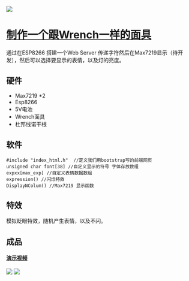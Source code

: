 ![](https://github.com/mobier/WrenchMask_ESP8266/blob/master/image/664036ad-3711-4d1d-bed9-47918c58ea93.png?raw=true)
# [制作一个跟Wrench一样的面具](https://nu11.me/?p=554)

通过在ESP8266 搭建一个Web Server 传递字符然后在Max7219显示（待开发），然后可以选择要显示的表情，以及灯的亮度。
## 硬件
* Max7219 *2
* Esp8266
* 5V电池
* Wrench面具
* 杜邦线诺干根
## 软件
```
#include "index_html.h"  //定义我们用bootstrap写的前端网页
unsigned char font[38] //自定义显示的符号 字体存放数组
expxx[max_exp] //自定义表情数据数组
expression() //闪烁特效
DisplayNColum() //Max7219 显示函数
```
## 特效
模拟眨眼特效，随机产生表情，以及不闪。
## 成品
#### [演示视频](https://youtu.be/OBhEs4i3opk)
![](https://github.com/mobier/WrenchMask_ESP8266/blob/master/image/1.png?raw=true)
![](https://github.com/mobier/WrenchMask_ESP8266/blob/master/image/88af86df-6fb6-4660-94ee-2d34a001f0b9.png?raw=true)


